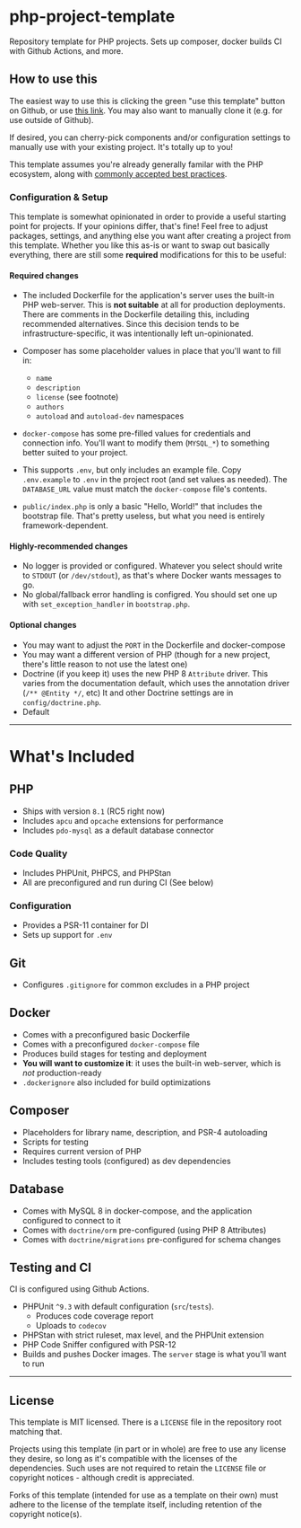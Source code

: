 # php-project-template
Repository template for PHP projects. Sets up composer, docker builds CI with Github Actions, and more.

## How to use this

The easiest way to use this is clicking the green "use this template" button on Github, or use [this link](https://github.com/Firehed/php-project-template/generate).
You may also want to manually clone it (e.g. for use outside of Github).

If desired, you can cherry-pick components and/or configuration settings to manually use with your existing project.
It's totally up to you!

This template assumes you're already generally familar with the PHP ecosystem, along with [commonly accepted best practices](https://phptherightway.com).

### Configuration & Setup

This template is somewhat opinionated in order to provide a useful starting point for projects.
If your opinions differ, that's fine!
Feel free to adjust packages, settings, and anything else you want after creating a project from this template.
Whether you like this as-is or want to swap out basically everything, there are still some **required** modifications for this to be useful:

#### Required changes

- The included Dockerfile for the application's server uses the built-in PHP web-server.
  This is **not suitable** at all for production deployments.
  There are comments in the Dockerfile detailing this, including recommended alternatives.
  Since this decision tends to be infrastructure-specific, it was intentionally left un-opinionated.

- Composer has some placeholder values in place that you'll want to fill in:
  - `name`
  - `description`
  - `license` (see footnote)
  - `authors`
  - `autoload` and `autoload-dev` namespaces

- `docker-compose` has some pre-filled values for credentials and connection info.
  You'll want to modify them (`MYSQL_*`) to something better suited to your project.

- This supports `.env`, but only includes an example file.
  Copy `.env.example` to `.env` in the project root (and set values as needed).
  The `DATABASE_URL` value must match the `docker-compose` file's contents.

- `public/index.php` is only a basic "Hello, World!" that includes the bootstrap file.
  That's pretty useless, but what you need is entirely framework-dependent.

#### Highly-recommended changes

- No logger is provided or configured.
  Whatever you select should write to `STDOUT` (or `/dev/stdout`), as that's where Docker wants messages to go.
- No global/fallback error handling is configred.
  You should set one up with `set_exception_handler` in `bootstrap.php`.

#### Optional changes

- You may want to adjust the `PORT` in the Dockerfile and docker-compose
- You may want a different version of PHP (though for a new project, there's little reason to not use the latest one)
- Doctrine (if you keep it) uses the new PHP 8 `Attribute` driver.
  This varies from the documentation default, which uses the annotation driver (`/** @Entity */`, etc)
  It and other Doctrine settings are in `config/doctrine.php`.
- Default

---
# What's Included

## PHP
- Ships with version `8.1` (RC5 right now)
- Includes `apcu` and `opcache` extensions for performance
- Includes `pdo-mysql` as a default database connector

### Code Quality
- Includes PHPUnit, PHPCS, and PHPStan
- All are preconfigured and run during CI (See below)

### Configuration
- Provides a PSR-11 container for DI
- Sets up support for `.env`

## Git
- Configures `.gitignore` for common excludes in a PHP project

## Docker
- Comes with a preconfigured basic Dockerfile
- Comes with a preconfigured `docker-compose` file
- Produces build stages for testing and deployment
- **You will want to customize it**: it uses the built-in web-server, which is _not_ production-ready
- `.dockerignore` also included for build optimizations

## Composer
- Placeholders for library name, description, and PSR-4 autoloading
- Scripts for testing
- Requires current version of PHP
- Includes testing tools (configured) as dev dependencies

## Database
- Comes with MySQL 8 in docker-compose, and the application configured to connect to it
- Comes with `doctrine/orm` pre-configured (using PHP 8 Attributes)
- Comes with `doctrine/migrations` pre-configured for schema changes

## Testing and CI
CI is configured using Github Actions.

- PHPUnit `^9.3` with default configuration (`src`/`tests`).
    - Produces code coverage report
    - Uploads to `codecov`
- PHPStan with strict ruleset, max level, and the PHPUnit extension
- PHP Code Sniffer configured with PSR-12
- Builds and pushes Docker images. The `server` stage is what you'll want to run

---
## License
This template is MIT licensed.
There is a `LICENSE` file in the repository root matching that.

Projects using this template (in part or in whole) are free to use any license they desire, so long as it's compatible with the licenses of the dependencies.
Such uses are not required to retain the `LICENSE` file or copyright notices - although credit is appreciated.

Forks of this template (intended for use as a template on their own) must adhere to the license of the template itself, including retention of the copyright notice(s).
